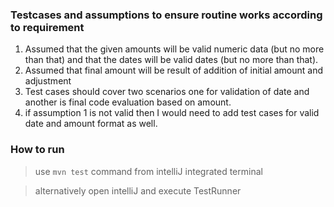 ### Testcases and assumptions to ensure routine works according to requirement

1. Assumed that the given amounts will be valid numeric data (but no more than that) and that the dates will be valid dates (but no more than that).
2. Assumed that final amount will be result of addition of initial amount and adjustment
3. Test cases should cover two scenarios one for validation of date and another is final code evaluation based on amount.
4. if assumption 1 is not valid then I would need to add test cases for valid date and amount format as well.

###

### How to run
> use  `mvn test` command from intelliJ integrated terminal

> alternatively open intelliJ and execute TestRunner 